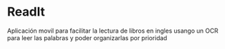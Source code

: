 # ReadIt

Aplicación movil para facilitar la lectura de libros en ingles usango un 
OCR para leer las palabras y poder organizarlas por prioridad
